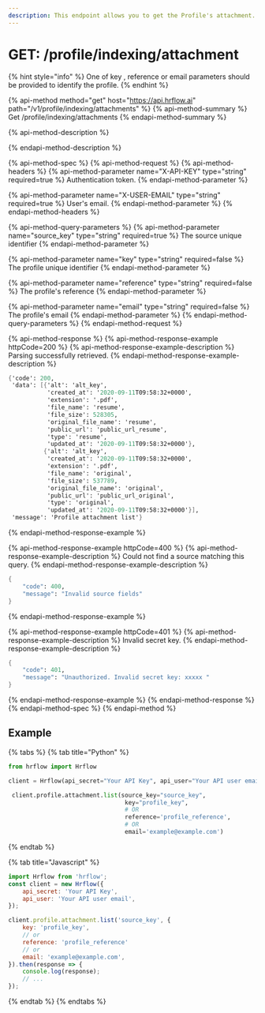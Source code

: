 ```yaml
---
description: This endpoint allows you to get the Profile's attachment.
---
```


# GET: /profile/indexing/attachment

{% hint style="info" %}
One of key , reference or email parameters should be provided to identify the profile.
{% endhint %}

{% api-method method="get" host="https://api.hrflow.ai" path="/v1/profile/indexing/attachments" %}
{% api-method-summary %}
Get /profile/indexing/attachments
{% endapi-method-summary %}

{% api-method-description %}

{% endapi-method-description %}

{% api-method-spec %}
{% api-method-request %}
{% api-method-headers %}
{% api-method-parameter name="X-API-KEY" type="string" required=true %}
Authentication token.
{% endapi-method-parameter %}

{% api-method-parameter name="X-USER-EMAIL" type="string" required=true %}
User's email.
{% endapi-method-parameter %}
{% endapi-method-headers %}

{% api-method-query-parameters %}
{% api-method-parameter name="source\_key" type="string" required=true %}
The source unique identifier
{% endapi-method-parameter %}

{% api-method-parameter name="key" type="string" required=false %}
The profile unique identifier
{% endapi-method-parameter %}

{% api-method-parameter name="reference" type="string" required=false %}
The profile's reference
{% endapi-method-parameter %}

{% api-method-parameter name="email" type="string" required=false %}
The profile's email
{% endapi-method-parameter %}
{% endapi-method-query-parameters %}
{% endapi-method-request %}

{% api-method-response %}
{% api-method-response-example httpCode=200 %}
{% api-method-response-example-description %}
Parsing successfully retrieved.
{% endapi-method-response-example-description %}

```scheme
{'code': 200,
 'data': [{'alt': 'alt_key',
           'created_at': '2020-09-11T09:58:32+0000',
           'extension': '.pdf',
           'file_name': 'resume',
           'file_size': 528305,
           'original_file_name': 'resume',
           'public_url': 'public_url_resume',
           'type': 'resume',
           'updated_at': '2020-09-11T09:58:32+0000'},
          {'alt': 'alt_key',
           'created_at': '2020-09-11T09:58:32+0000',
           'extension': '.pdf',
           'file_name': 'original',
           'file_size': 537789,
           'original_file_name': 'original',
           'public_url': 'public_url_original',
           'type': 'original',
           'updated_at': '2020-09-11T09:58:32+0000'}],
 'message': 'Profile attachment list'}
```
{% endapi-method-response-example %}

{% api-method-response-example httpCode=400 %}
{% api-method-response-example-description %}
Could not find a source matching this query.
{% endapi-method-response-example-description %}

```scheme
{
    "code": 400,
    "message": "Invalid source fields"
}
```
{% endapi-method-response-example %}

{% api-method-response-example httpCode=401 %}
{% api-method-response-example-description %}
Invalid secret key.
{% endapi-method-response-example-description %}

```scheme
{
    "code": 401,
    "message": "Unauthorized. Invalid secret key: xxxxx "
}
```
{% endapi-method-response-example %}
{% endapi-method-response %}
{% endapi-method-spec %}
{% endapi-method %}

## Example

{% tabs %}
{% tab title="Python" %}
```python
from hrflow import Hrflow

client = Hrflow(api_secret="Your API Key", api_user="Your API user email")

 client.profile.attachment.list(source_key="source_key",
                                 key="profile_key",
                                 # OR
                                 reference='profile_reference',
                                 # OR
                                 email='example@example.com')
```
{% endtab %}

{% tab title="Javascript" %}
```javascript
import Hrflow from 'hrflow';
const client = new Hrflow({
    api_secret: 'Your API Key',
    api_user: 'Your API user email',
});

client.profile.attachment.list('source_key', {
    key: 'profile_key',
    // or
    reference: 'profile_reference'
    // or
    email: 'example@example.com',   
}).then(response => {
    console.log(response);
    // ...
});
```
{% endtab %}
{% endtabs %}

